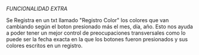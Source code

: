 *FUNCIONALIDAD EXTRA*

Se Registra en un txt llamado "Registro Color" los colores que van cambiando según el boton presionado más el mes, día, año. Esto nos ayuda a poder tener un mejor control de preocupaciones transversales como lo puede ser la fecha exacta en la que los botones fueron presionados y sus colores escritos en un registro.
